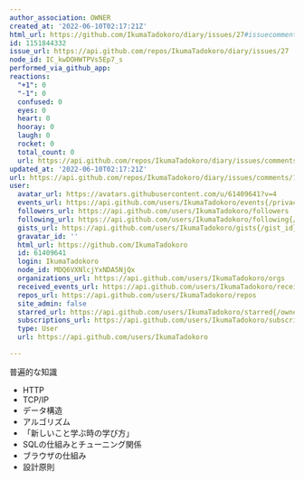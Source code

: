 ```yaml
---
author_association: OWNER
created_at: '2022-06-10T02:17:21Z'
html_url: https://github.com/IkumaTadokoro/diary/issues/27#issuecomment-1151844332
id: 1151844332
issue_url: https://api.github.com/repos/IkumaTadokoro/diary/issues/27
node_id: IC_kwDOHWTPVs5Ep7_s
performed_via_github_app: 
reactions:
  "+1": 0
  "-1": 0
  confused: 0
  eyes: 0
  heart: 0
  hooray: 0
  laugh: 0
  rocket: 0
  total_count: 0
  url: https://api.github.com/repos/IkumaTadokoro/diary/issues/comments/1151844332/reactions
updated_at: '2022-06-10T02:17:21Z'
url: https://api.github.com/repos/IkumaTadokoro/diary/issues/comments/1151844332
user:
  avatar_url: https://avatars.githubusercontent.com/u/61409641?v=4
  events_url: https://api.github.com/users/IkumaTadokoro/events{/privacy}
  followers_url: https://api.github.com/users/IkumaTadokoro/followers
  following_url: https://api.github.com/users/IkumaTadokoro/following{/other_user}
  gists_url: https://api.github.com/users/IkumaTadokoro/gists{/gist_id}
  gravatar_id: ''
  html_url: https://github.com/IkumaTadokoro
  id: 61409641
  login: IkumaTadokoro
  node_id: MDQ6VXNlcjYxNDA5NjQx
  organizations_url: https://api.github.com/users/IkumaTadokoro/orgs
  received_events_url: https://api.github.com/users/IkumaTadokoro/received_events
  repos_url: https://api.github.com/users/IkumaTadokoro/repos
  site_admin: false
  starred_url: https://api.github.com/users/IkumaTadokoro/starred{/owner}{/repo}
  subscriptions_url: https://api.github.com/users/IkumaTadokoro/subscriptions
  type: User
  url: https://api.github.com/users/IkumaTadokoro

---
```

普遍的な知識

- HTTP
- TCP/IP
- データ構造
- アルゴリズム
- 「新しいこと学ぶ時の学び方」
- SQLの仕組みとチューニング関係
- ブラウザの仕組み
- 設計原則
